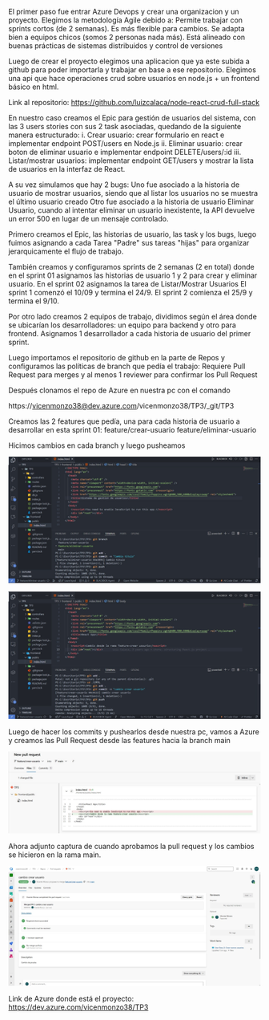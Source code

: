 El primer paso fue entrar  Azure Devops y crear una organizacion y un proyecto.
Elegimos la metodología Agile debido a: 
Permite trabajar con sprints cortos (de 2 semanas).
Es más flexible para cambios.
Se adapta bien a equipos chicos (somos 2 personas nada más).
Está alineado con buenas prácticas de sistemas distribuidos y control de versiones

Luego de crear el proyecto elegimos una aplicacion que ya este subida a github para poder importarla y trabajar en base a ese repositorio. Elegimos una api que hace operaciones crud sobre usuarios en node.js + un frontend básico en html.

Link al repositorio:
https://github.com/luizcalaca/node-react-crud-full-stack

En nuestro caso creamos el Epic para gestión de usuarios del sistema, con las 3 users stories con sus 2 task asociadas, quedando de la siguiente manera estructurado:
i. Crear usuario: crear formulario en react e implementar endpoint POST/users en Node.js
ii. Eliminar usuario: crear boton de eliminar usuario e implementar endpoint DELETE/users/:id
iii. Listar/mostrar usuarios: implementar endpoint GET/users y mostrar la lista de usuarios en la interfaz de React.

A su vez simulamos que hay 2 bugs: 
Uno fue asociado a la historia de usuario de mostrar usuarios, siendo que al listar los usuarios no se muestra el último usuario creado
Otro fue asociado a la historia de usuario Eliminar Usuario, cuando al intentar eliminar un usuario inexistente, la API devuelve un error 500 en lugar de un mensaje controlado.

Primero creamos el Epic, las historias de usuario, las task y los bugs, luego fuimos asignando a cada Tarea "Padre" sus tareas "hijas" para organizar jerarquicamente el flujo de trabajo.

También creamos y configuramos sprints de 2 semanas (2 en total) donde en el sprint 01 asignamos las historias de usuario 1 y 2 para crear y eliminar usuario. En el sprint 02 asignamos la tarea de Listar/Mostrar Usuarios
El sprint 1 comenzó el 10/09 y termina el 24/9.
El sprint 2 comienza el 25/9 y termina el 9/10.

Por otro lado creamos 2 equipos de trabajo, dividimos según el área donde se ubicarían los desarrolladores: un equipo para backend y otro para frontend.
Asignamos 1 desarrollador a cada historia de usuario del primer sprint.

Luego importamos el repositorio de github en la parte de Repos y configuramos las políticas de branch que pedía el trabajo: 
Requiere Pull Request para merges y al menos 1 reviewer para confirmar los Pull Request

Después clonamos el repo de Azure en nuestra pc con el comando

https://vicenmonzo38@dev.azure.com/vicenmonzo38/TP3/_git/TP3

Creamos las 2 features que pedía, una para cada historia de usuario a desarrollar en esta sprint 01:
feature/crear-usuario
feature/eliminar-usuario

Hicimos cambios en cada branch y luego pusheamos

![alt text](image.png)


![alt text](image-1.png)

Luego de hacer los commits y pushearlos desde nuestra pc, vamos a Azure y creamos las Pull Request desde las features hacia la branch main

![alt text](image-2.png)

Ahora adjunto captura de cuando aprobamos la pull request y los cambios se hicieron en la rama main.

![alt text](image-3.png)


Link de Azure donde está el proyecto:
https://dev.azure.com/vicenmonzo38/TP3
